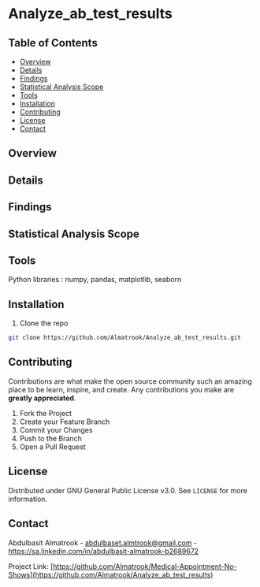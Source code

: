 # Analyze_ab_test_results



<!-- TABLE OF CONTENTS -->
## Table of Contents

* [Overview](#overview)
* [Details](#details) 
* [Findings](#findings)
* [Statistical Analysis Scope](#statistical-analysis-scope)
* [Tools](#tools)
* [Installation](#installation)
* [Contributing](#contributing)
* [License](#license)
* [Contact](#contact)


<!-- Overview -->
## Overview




<!-- Detail -->
## Details



<!-- GETTING STARTED -->
## Findings



<!-- Statistical Analysis Scope -->
## Statistical Analysis Scope




<!-- Tools -->
## Tools

Python libraries : numpy, pandas, matplotlib, seaborn



<!-- Installation -->
## Installation

1. Clone the repo
```sh
git clone https://github.com/Almatrook/Analyze_ab_test_results.git
```


<!-- CONTRIBUTING -->
## Contributing

Contributions are what make the open source community such an amazing place to be learn, inspire, and create. Any contributions you make are **greatly appreciated**.

1. Fork the Project
2. Create your Feature Branch 
3. Commit your Changes 
4. Push to the Branch 
5. Open a Pull Request



<!-- LICENSE -->
## License

Distributed under GNU General Public License v3.0. See `LICENSE` for more information.



<!-- CONTACT -->
## Contact

Abdulbasit Almatrook - abdulbaset.almtrook@gmail.com
                     - https://sa.linkedin.com/in/abdulbasit-almatrook-b2689672

Project Link: [https://github.com/Almatrook/Medical-Appointment-No-Shows](https://github.com/Almatrook/Analyze_ab_test_results)